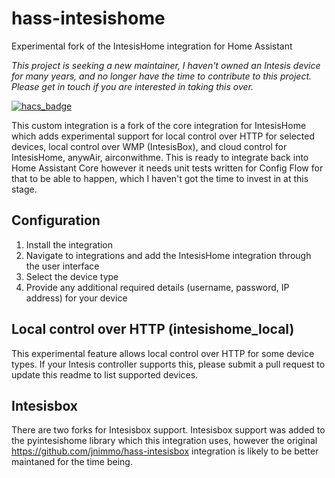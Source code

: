 # hass-intesishome
Experimental fork of the IntesisHome integration for Home Assistant

*This project is seeking a new maintainer, I haven't owned an Intesis device for many years, and no longer have the time to contribute to this project. Please get in touch if you are interested in taking this over.*

[![hacs_badge](https://img.shields.io/badge/HACS-Custom-41BDF5.svg?style=for-the-badge)](https://github.com/hacs/integration)

This custom integration is a fork of the core integration for IntesisHome which adds experimental support for local control over HTTP for selected devices, local control over WMP (IntesisBox), and cloud control for IntesisHome, anywAir, airconwithme.
This is ready to integrate back into Home Assistant Core however it needs unit tests written for Config Flow for that to be able to happen, which I haven't got the time to invest in at this stage.

## Configuration
1. Install the integration
2. Navigate to integrations and add the IntesisHome integration through the user interface
3. Select the device type
4. Provide any additional required details (username, password, IP address) for your device


## Local control over HTTP (intesishome_local)
This experimental feature allows local control over HTTP for some device types.
If your Intesis controller supports this, please submit a pull request to update this readme to list supported devices.

## Intesisbox
There are two forks for Intesisbox support. Intesisbox support was added to the pyintesishome library which this integration uses, however the original https://github.com/jnimmo/hass-intesisbox integration is likely to be better maintaned for the time being. 
